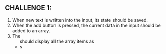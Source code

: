 
## CHALLENGE 1: 
1. When new text is written into the input, its state should be saved.
2. When the add button is pressed, the current data in the input should be
added to an array.
3. The <ul> should display all the array items as <li>s
